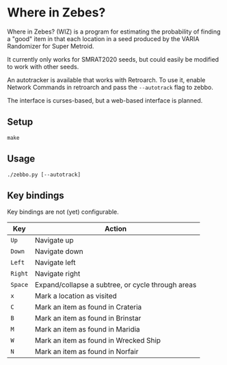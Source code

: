 Where in Zebes?
===============

Where in Zebes? (WIZ) is a program for estimating the probability of
finding a "good" item in that each location in a seed produced by the
VARIA Randomizer for Super Metroid.

It currently only works for SMRAT2020 seeds, but could easily be
modified to work with other seeds.

An autotracker is available that works with Retroarch.  To use it,
enable Network Commands in retroarch and pass the `--autotrack` flag to
zebbo.

The interface is curses-based, but a web-based interface is planned.

Setup
-----

    make

Usage
-----

    ./zebbo.py [--autotrack]

Key bindings
------------

Key bindings are not (yet) configurable.

| Key     | Action                                            |
| ------- | ------------------------------------------------- |
| `Up`    | Navigate up                                       |
| `Down`  | Navigate down                                     |
| `Left`  | Navigate left                                     |
| `Right` | Navigate right                                    |
| `Space` | Expand/collapse a subtree, or cycle through areas |
| `x`     | Mark a location as visited                        |
| `C`     | Mark an item as found in Crateria                 |
| `B`     | Mark an item as found in Brinstar                 |
| `M`     | Mark an item as found in Maridia                  |
| `W`     | Mark an item as found in Wrecked Ship             |
| `N`     | Mark an item as found in Norfair                  |
